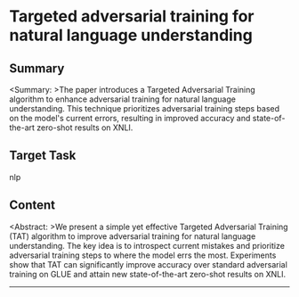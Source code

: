 # Targeted adversarial training for natural language understanding

## Summary

<Summary: >The paper introduces a Targeted Adversarial Training algorithm to enhance adversarial training for natural language understanding. This technique prioritizes adversarial training steps based on the model's current errors, resulting in improved accuracy and state-of-the-art zero-shot results on XNLI.


## Target Task

nlp

## Content

<Abstract: >We present a simple yet effective Targeted Adversarial Training (TAT) algorithm to improve adversarial training for natural language understanding. The key idea is to introspect current mistakes and prioritize adversarial training steps to where the model errs the most. Experiments show that TAT can significantly improve accuracy over standard adversarial training on GLUE and attain new state-of-the-art zero-shot results on XNLI.



---

